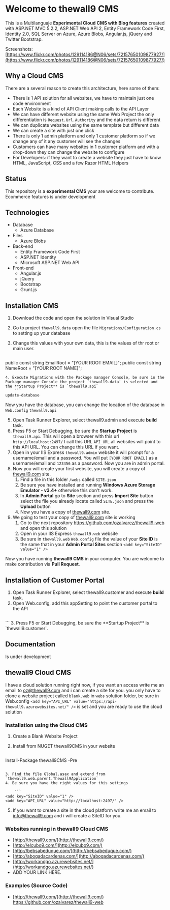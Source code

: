 # Welcome to thewall9 CMS

This is a Multilanguaje **Experimental Cloud CMS with Blog features** created with ASP.NET MVC 5.2.2, ASP.NET Web API 2, Entity Framework Code First, Identity 2.0, SQL Server on Azure, Azure Blobs, Angular.js, jQuery and Twitter Bootstrap.

Screenshots: [https://www.flickr.com/photos/129114186@N06/sets/72157650109877927/](https://www.flickr.com/photos/129114186@N06/sets/72157650109877927/)
## Why a Cloud CMS

There are a several reason to create this architecture, here some of them:

* There is 1 API solution for all websites, we have to maintain just one code environment
* Each Website is a kind of API Client making calls to the API Layer
* We can have different website using the same Web Project the only differentiation is `Request.Url.Authority` and the data return is different
* We can duplicate websites using the same template but different data
* We can create a site with just one click
* There is only 1 admin platform and only 1 customer platform so if we change any of it any customer will see the changes
* Customers can have many websites in 1 customer platform and with a drop-down they can change the website to configure
* For Developers: if they want to create a website they just have to know HTML, JavaScript, CSS and a few Razor HTML Helpers

## Status

This repository is a **experimental CMS** your are welcome to contribute. Ecommerce features is under development

## Technologies

* Database
    * Azure Database
* Files
    * Azure Blobs
* Back-end
    * Entity Framework Code First
    * ASP.NET Identity
    * Microsoft ASP.NET Web API
* Front-end
    * Angular.js
    * jQuery
    * Bootstrap
    * Grunt.js

## Installation CMS

1. Download the code and open the solution in Visual Studio
2. Go to project `thewall9.data` open the file `Migrations/Configuration.cs` to setting up your database
3. Change this values with your own data, this is the values of thr root or main user.
    
    ```
public const string EmailRoot = "[YOUR ROOT EMAIL]";
public const string NameRoot = "[YOUR ROOT NAME]";
```
4. Execute Migrations with the Package manager Console, be sure in the Package manager Console the project `thewall9.data` is selected and the **Startup Project** is `thewall9.api`
    ```
update-database
```
Now you have the database, you can change the location of the database in `Web.config` `thewall9.api`

5. Open Task Runner Explorer, select thewall9.admin and execute **build** task.
6. Press F5 or Start Debugging, be sure the **Startup Project** is `thewall9.api`. This will open a browser with this url `http://localhost:2497/` I call this URL `API_URL` all websites will point to this API URL. You can change this URL if you want.
7. Open in your IIS Express `thewall9.admin` website it will prompt for a username/email and a password. You will put `[YOUR ROOT EMAIL]` as a username/email and `123456` as a password. Now you are in admin portal.
8. Now you will create your first website, you will create a copy of [thewall9.com](http://thewall9.com) site.
    1. Find a file in this folder `/webs` called `SITE.json`
    2. Be sure you have installed and running **Windows Azure Storage Emulator - v3.4+** otherwise this don't work.
    3. In **Admin Portal** go to **Site** section and press **Import Site** button select the file you already locate called `SITE.json` and press the **Upload** button
    4. Now you have a copy of [thewall9.com](http://thewall9.com) site.
9. We going to test your copy of [thewall9.com](http://thewall9.com) site is working
	1. Go to the next repository https://github.com/ozalvarez/thewall9-web and open this solution
    2. Open in your IIS Express `thewall9.web` website
    3. Be sure in `thewall9.web` `Web.config` file the value of your **Site ID** is the same that in your **Admin Portal Sites** section `<add key="SiteID" value="1" />`

Now you have running **thewall9 CMS** in your computer. You are welcome to make contribution via **Pull Request**.

## Installation of Customer Portal
1. Open Task Runner Explorer, select thewall9.customer and execute **build** task.
2. Open Web.config, add this appSetting to point the customer portal to the API
    ```
<add key="API_URL" value="http://localhost:2497/" />
```
3. Press F5 or Start Debugging, be sure the **Startup Project** is `thewall9.customer`.

## Documentation

Is under development

## thewall9 Cloud CMS

I have a cloud solution running right now, if you want an access write me an email to [oz@thewall9.com](mailto:oz@thewall9.com) and i can create a site for you. you only have to clone a website project called `blank.web` in `webs` solution folder, be sure in Web.config `<add key="API_URL" value="https://api-thewall9.azurewebsites.net/" />` is set and you are ready to use the cloud solution

### Installation using the Cloud CMS

1. Create a Blank Website Project
2. Install from NUGET thewall9CMS in your website

    ```
Install-Package thewall9CMS -Pre
```

3. Find the file Global.asax and extend from `thewall9.web.parent.Thewall9Application`
4. Be sure you have the right values for this settings

    ```
<add key="SiteID" value="1" />
<add key="API_URL" value="http://localhost:2497/" />
```
5. If you want to create a site in the cloud platform write me an email to [info@thewall9.com](mailto:info@thewall9.com) and i will create a SiteID for you.

### Websites running in thewall9 Cloud CMS

* [http://thewall9.com/](http://thewall9.com/)
* [http://elcubo9.com/](http://elcubo9.com/)
* [http://bebsabeduque.com/](http://bebsabeduque.com/)
* [http://abogadacardenas.com/](http://abogadacardenas.com/)
* [http://workandgo.azurewebsites.net/](http://workandgo.azurewebsites.net/)
* ADD YOUR LINK HERE.

### Examples (Source Code)

* [http://thewall9.com/](http://thewall9.com/) https://github.com/ozalvarez/thewall9-web